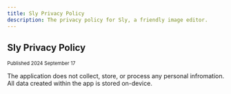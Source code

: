 ```yaml
---
title: Sly Privacy Policy
description: The privacy policy for Sly, a friendly image editor.
---
```


## Sly Privacy Policy

<p style="font-size: 0.8em;">Published 2024 September 17</p>

The application does not collect, store, or process any personal infromation.<br />All data created within the app is stored on-device.
